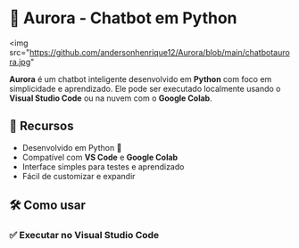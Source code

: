 # 🤖 Aurora - Chatbot em Python

<img src="https://github.com/andersonhenrique12/Aurora/blob/main/chatbotaurora.jpg"

**Aurora** é um chatbot inteligente desenvolvido em **Python** com foco em simplicidade e aprendizado. Ele pode ser executado localmente usando o **Visual Studio Code** ou na nuvem com o **Google Colab**.


## 🚀 Recursos

- Desenvolvido em Python 🐍
- Compatível com **VS Code** e **Google Colab**
- Interface simples para testes e aprendizado
- Fácil de customizar e expandir


## 🛠️ Como usar

### ✅ Executar no Visual Studio Code
